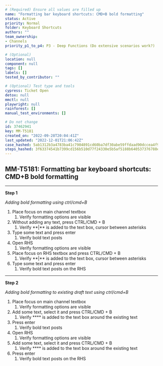 ```yaml
---
# (Required) Ensure all values are filled up
name: "Formatting bar keyboard shortcuts: CMD+B bold formatting"
status: Active
priority: Normal
folder: Keyboard Shortcuts
authors: ""
team_ownership:
- Channels
priority_p1_to_p4: P3 - Deep Functions (Do extensive scenarios work?)

# (Optional)
location: null
component: null
tags: []
labels: []
tested_by_contributor: ""

# (Optional) Test type and tools
cypress: Ticket Open
detox: null
mmctl: null
playwright: null
rainforest: []
manual_test_environments: []

# Do not change
id: 37462941
key: MM-T5181
created_on: "2022-09-28T20:04:41Z"
last_updated: "2022-12-01T21:06:42Z"
case_hashed: 5ab1312b3a4783ba41c7904891cd60ba7df30abe59ffdaad90dccea4f9792a932d9be58c510757df417b950de7ed74a1
steps_hashed: 3f63374541b7399cd156b510d77f24330e5b5af5188b640537376788e5957ed1ac5eb9b61af8923cf0da5ef343b97b33
---
```


<!-- (Auto-generated) Based on frontmatter's "key" and "name" -->

## MM-T5181: Formatting bar keyboard shortcuts: CMD+B bold formatting

---

**Step 1**

_Adding bold formatting using ctrl/cmd+B_

1. Place focus on main channel textbox
   1. Verify formatting options are visible
2. Without adding any text, press CTRL/CMD + B
   1. Verify \*\*|\*\* is added to the text box, cursor between asterisks 
3. Type some text and press enter 
   1. Verify bold text posts
4. Open RHS
   1. Verify formatting options are visible
5. Place focus on RHS textbox and press CTRL/CMD + B
   1. Verify \*\*|\*\* is added to the text box, cursor between asterisks 
6. Type some text and press enter 
   1. Verify bold text posts on the RHS

---

**Step 2**

_Adding bold formatting to existing draft text using ctrl/cmd+B_

1. Place focus on main channel textbox
   1. Verify formatting options are visible
2. Add some text, select it and press CTRL/CMD + B
   1. Verify \*\*\*\* is added to the text box around the existing text
3. Press enter 
   1. Verify bold text posts
4. Open RHS
   1. Verify formatting options are visible
5. Add some text, select it and press CTRL/CMD + B
   1. Verify \*\*\*\* is added to the text box around the existing text
6. Press enter 
   1. Verify bold text posts on the RHS

